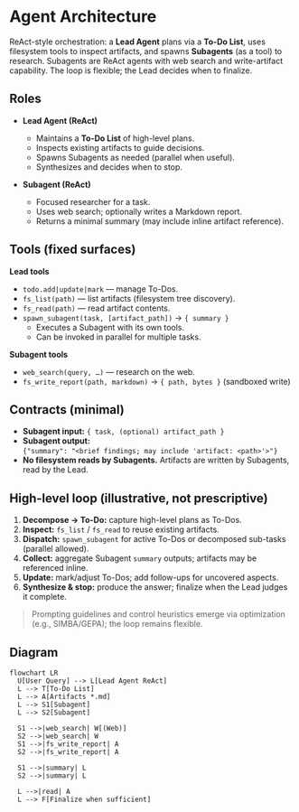 # Agent Architecture

ReAct-style orchestration: a **Lead Agent** plans via a **To-Do List**, uses filesystem tools to inspect artifacts, and spawns **Subagents** (as a tool) to research. Subagents are ReAct agents with web search and write-artifact capability. The loop is flexible; the Lead decides when to finalize.

## Roles

- **Lead Agent (ReAct)**
  - Maintains a **To-Do List** of high-level plans.
  - Inspects existing artifacts to guide decisions.
  - Spawns Subagents as needed (parallel when useful).
  - Synthesizes and decides when to stop.

- **Subagent (ReAct)**
  - Focused researcher for a task.
  - Uses web search; optionally writes a Markdown report.
  - Returns a minimal summary (may include inline artifact reference).

## Tools (fixed surfaces)

**Lead tools**
- `todo.add|update|mark` — manage To-Dos.
- `fs_list(path)` — list artifacts (filesystem tree discovery).
- `fs_read(path)` — read artifact contents.
- `spawn_subagent(task, [artifact_path])` → `{ summary }`
  - Executes a Subagent with its own tools.
  - Can be invoked in parallel for multiple tasks.

**Subagent tools**
- `web_search(query, …)` — research on the web.
- `fs_write_report(path, markdown)` → `{ path, bytes }` (sandboxed write)

## Contracts (minimal)

- **Subagent input:** `{ task, (optional) artifact_path }`
- **Subagent output:**  
  `{"summary": "<brief findings; may include 'artifact: <path>'>"}`
- **No filesystem reads by Subagents.** Artifacts are written by Subagents, read by the Lead.

## High-level loop (illustrative, not prescriptive)

1) **Decompose → To-Do:** capture high-level plans as To-Dos.  
2) **Inspect:** `fs_list` / `fs_read` to reuse existing artifacts.  
3) **Dispatch:** `spawn_subagent` for active To-Dos or decomposed sub-tasks (parallel allowed).  
4) **Collect:** aggregate Subagent `summary` outputs; artifacts may be referenced inline.  
5) **Update:** mark/adjust To-Dos; add follow-ups for uncovered aspects.  
6) **Synthesize & stop:** produce the answer; finalize when the Lead judges it complete.

> Prompting guidelines and control heuristics emerge via optimization (e.g., SIMBA/GEPA); the loop remains flexible.

## Diagram

```mermaid
flowchart LR
  U[User Query] --> L[Lead Agent ReAct]
  L --> T[To-Do List]
  L --> A[Artifacts *.md]
  L --> S1[Subagent]
  L --> S2[Subagent]

  S1 -->|web_search| W[(Web)]
  S2 -->|web_search| W
  S1 -->|fs_write_report| A
  S2 -->|fs_write_report| A

  S1 -->|summary| L
  S2 -->|summary| L

  L -->|read| A
  L --> F[Finalize when sufficient]

